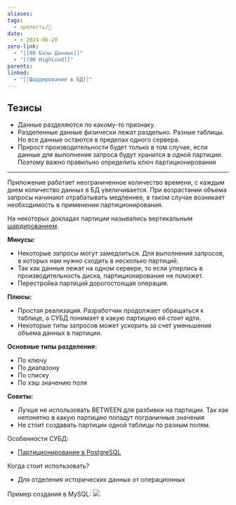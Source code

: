```yaml
---
aliases: 
tags:
  - зрелость/🌱
date:
  - - 2024-06-20
zero-link:
  - "[[00 Базы Данных]]"
  - "[[00 HighLoad]]"
parents: 
linked:
  - "[[Шардирование в БД]]"
---
```

## Тезисы
- Данные разделяются по какому-то признаку.
- Разделенные данные физически лежат раздельно. Разные таблицы. Но все данные остаются в пределах одного сервера.
- Прирост производительности будет только в том случае, если данные для выполнения запроса будут хранится в одной партиции. Поэтому важно правильно определить ключ партиционирования

***
Приложение работает неограниченное количество времени, с каждым днем количество данных в БД увеличивается. При возрастании объема запросы начинают отрабатывать медленнее, в таком случае возникает необходимость в применении партиционирования.

На некоторых докладах партиции назывались вертикальным [шардированием](Шардирование%20в%20БД.md).

**Минусы:**
- Некоторые запросы могут замедлиться. Для выполнения запросов, в которых нам нужно сходить в несколько партиций.
- Так как данные лежат на одном сервере, то если уперлись в производительность диска, партиционирование не поможет.
- Перестройка партиций дорогостоящая операция.

**Плюсы:**
- Простая реализация. Разработчик продолжает обращаться к таблице, а СУБД понимает в какую партицию ей стоит идти.
- Некоторые типы запросов может ускорить за счет уменьшения объема данных в партиции.

**Основные типы разделения:**
- По ключу
- По диапазону
- По списку
- По хэш значению поля

**Советы:**
- Лучше не использовать BETWEEN для разбивки на партиции. Так как непонятно в какую партицию попадут пограничные значения
- Не стоит создавать партиции одной таблицы по разным полям.

Особенности СУБД:
- [Партиционирование в PostgreSQL](Партиционирование%20в%20PostgreSQL.md)
 
Когда стоит использовать?
- Для отделения исторических данных от операционных

Пример создания в MySQL: ![](Pasted%20image%2020240620214648.png)